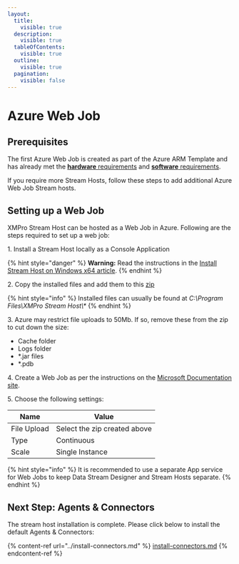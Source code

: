 ```yaml
---
layout:
  title:
    visible: true
  description:
    visible: true
  tableOfContents:
    visible: true
  outline:
    visible: true
  pagination:
    visible: false
---
```


# Azure Web Job

## Prerequisites

The first Azure Web Job is created as part of the Azure ARM Template and has already met the [**hardware** requirements](../../../installation/1.-preparation.md#hardware-requirements) and [**software** requirements](../../../installation/1.-preparation.md#software-requirements).

If you require more Stream Hosts, follow these steps to add additional Azure Web Job Stream hosts.

## Setting up a Web Job

XMPro Stream Host can be hosted as a Web Job in Azure. Following are the steps required to set up a web job:

1\. Install a Stream Host locally as a Console Application

{% hint style="danger" %}
**Warning:** Read the instructions in the [Install Stream Host on Windows x64 article](windows-x64.md).
{% endhint %}

2\. Copy the installed files and add them to this [zip](https://firebasestorage.googleapis.com/v0/b/gitbook-legacy-files/o/assets%2F-MZAQh4Gn3jXbTJU2Mb4%2F-MdQnhG4EDOuuKUgRaen%2F-Md__5-am8y9M1w3Ms85%2FSH%20WebJob.zip?alt=media\&token=31a4ebd0-111a-4081-af43-dbfef057e559)

{% hint style="info" %}
Installed files can usually be found at _C:\Program Files\XMPro Stream Host\\\*_
{% endhint %}

3\. Azure may restrict file uploads to 50Mb. If so, remove these from the zip to cut down the size:

* Cache folder
* Logs folder
* \*.jar files
* \*.pdb

4\. Create a Web Job as per the instructions on the [Microsoft Documentation site](https://docs.microsoft.com/en-us/azure/app-service/webjobs-create#CreateContinuous).

5\. Choose the following settings:

| **Name**    | **Value**                    |
| ----------- | ---------------------------- |
| File Upload | Select the zip created above |
| Type        | Continuous                   |
| Scale       | Single Instance              |

{% hint style="info" %}
It is recommended to use a separate App service for Web Jobs to keep Data Stream Designer and Stream Hosts separate.
{% endhint %}

## Next Step: Agents & Connectors

The stream host installation is complete. Please click below to install the default Agents & Connectors:

{% content-ref url="../install-connectors.md" %}
[install-connectors.md](../install-connectors.md)
{% endcontent-ref %}
